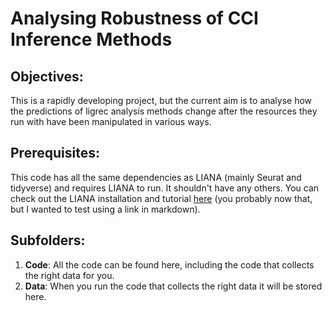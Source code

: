 # Analysing Robustness of CCI Inference Methods

## Objectives:
This is a rapidly developing project, but the current aim is to analyse how the
predictions of ligrec analysis methods change after the resources they run with
have been manipulated in various ways.

## Prerequisites:
This code has all the same dependencies as LIANA (mainly Seurat and tidyverse) 
and requires LIANA to run. It shouldn't have any others. You can check out the 
LIANA installation and tutorial [here](https://github.com/saezlab/liana) (you 
probably now that, but I wanted to test using a link in markdown).

## Subfolders:
1. **Code**: All the code can be found here, including the code that collects the right data for you.
2. **Data**: When you run the code that collects the right data it will be stored here.
